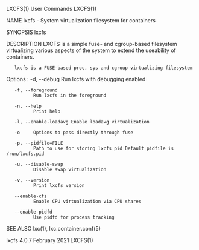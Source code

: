 LXCFS(1)                                                                               User Commands                                                                              LXCFS(1)

NAME
       lxcfs - System virtualization filesystem for containers

SYNOPSIS
       lxcfs <directory>

DESCRIPTION
       LXCFS is a simple fuse- and cgroup-based filesystem virtualizing various aspects of the system to extend the useability of containers.

       lxcfs is a FUSE-based proc, sys and cgroup virtualizing filesystem

   Options :
       -d, --debug
              Run lxcfs with debugging enabled

       -f, --foreground
              Run lxcfs in the foreground

       -n, --help
              Print help

       -l, --enable-loadavg Enable loadavg virtualization

       -o     Options to pass directly through fuse

       -p, --pidfile=FILE
              Path to use for storing lxcfs pid Default pidfile is /run/lxcfs.pid

       -u, --disable-swap
              Disable swap virtualization

       -v, --version
              Print lxcfs version

       --enable-cfs
              Enable CPU virtualization via CPU shares

       --enable-pidfd
              Use pidfd for process tracking

SEE ALSO
       lxc(1), lxc.container.conf(5)

lxcfs 4.0.7                                                                            February 2021                                                                              LXCFS(1)
